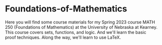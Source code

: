 # Foundations-of-Mathematics

Here you will find some course materials for my Spring 2023 course MATH 250 (Foundations of Mathematics) at the University of Nebraska at Kearney. 
This course covers sets, functions, and logic. And we'll learn the basic proof techniques. Along the way, we'll learn to use LaTeX.
